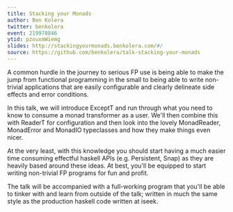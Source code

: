 ```yaml
---
title: Stacking your Monads
author: Ben Kolera
twitter: benkolera
event: 219978846
ytid: pzouxmWiemg
slides: http://stackingyourmonads.benkolera.com/#/
source: https://github.com/benkolera/talk-stacking-your-monads
---
```

A common hurdle in the journey to serious FP use is being able to
make the jump from functional programming in the small to being able
to write non-trivial applications that are easily configurable and
clearly delineate side effects and error conditions.

In this talk, we will introduce ExceptT and run through what you need
to know to consume a monad transformer as a user. We'll then combine
this with ReaderT for configuration and then look into the lovely
MonadReader, MonadError and MonadIO typeclasses and how they make
things even nicer.

At the very least, with this knowledge you should start having a much
easier time consuming effectful haskell APIs (e.g. Persistent, Snap)
as they are heavily based around these ideas. At best, you'll be
equipped to start writing non-trivial FP programs for fun and profit.

The talk will be accompanied with a full-working program that you'll
be able to tinker with and learn from outside of the talk; written in
much the same style as the production haskell code written at iseek.
